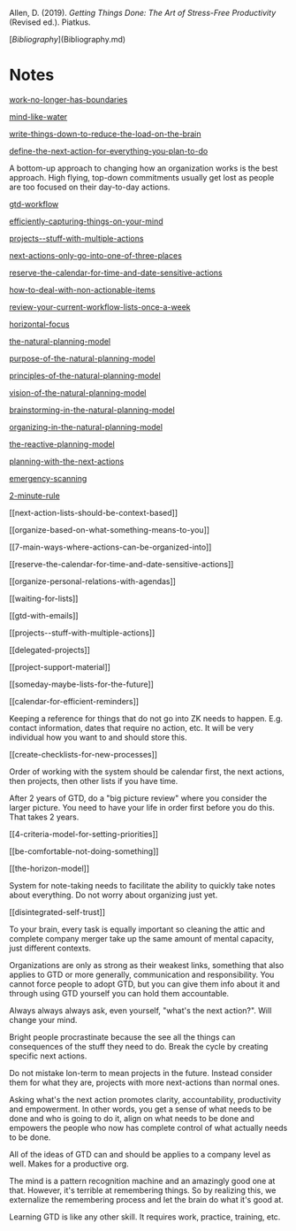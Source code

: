 Allen, D. (2019). _Getting Things Done: The Art of Stress-Free Productivity_ (Revised ed.). Piatkus.

[$Bibliography]($Bibliography.md)

# Notes

[work-no-longer-has-boundaries](work-no-longer-has-boundaries.md)

[mind-like-water](mind-like-water.md)

[write-things-down-to-reduce-the-load-on-the-brain](write-things-down-to-reduce-the-load-on-the-brain.md)

[define-the-next-action-for-everything-you-plan-to-do](define-the-next-action-for-everything-you-plan-to-do.md)

A bottom-up approach to changing how an organization works is the best approach. High flying, top-down commitments usually get lost as people are too focused on their day-to-day actions.

[gtd-workflow](gtd-workflow.md)

[efficiently-capturing-things-on-your-mind](efficiently-capturing-things-on-your-mind.md)

[projects--stuff-with-multiple-actions](projects--stuff-with-multiple-actions.md)

[next-actions-only-go-into-one-of-three-places](next-actions-only-go-into-one-of-three-places.md)

[reserve-the-calendar-for-time-and-date-sensitive-actions](reserve-the-calendar-for-time-and-date-sensitive-actions.md)

[how-to-deal-with-non-actionable-items](how-to-deal-with-non-actionable-items.md)

[review-your-current-workflow-lists-once-a-week](review-your-current-workflow-lists-once-a-week.md)

[horizontal-focus](horizontal-focus.md)

[the-natural-planning-model](the-natural-planning-model.md)

[purpose-of-the-natural-planning-model](purpose-of-the-natural-planning-model.md)

[principles-of-the-natural-planning-model](principles-of-the-natural-planning-model.md)

[vision-of-the-natural-planning-model](vision-of-the-natural-planning-model.md)

[brainstorming-in-the-natural-planning-model](brainstorming-in-the-natural-planning-model.md)

[organizing-in-the-natural-planning-model](organizing-in-the-natural-planning-model.md)

[the-reactive-planning-model](the-reactive-planning-model.md)

[planning-with-the-next-actions](planning-with-the-next-actions.md)

[emergency-scanning](emergency-scanning.md)

[2-minute-rule](2-minute-rule.md)

[[next-action-lists-should-be-context-based]]

[[organize-based-on-what-something-means-to-you]]

[[7-main-ways-where-actions-can-be-organized-into]]

[[reserve-the-calendar-for-time-and-date-sensitive-actions]]

[[organize-personal-relations-with-agendas]]

[[waiting-for-lists]]

[[gtd-with-emails]]

[[projects--stuff-with-multiple-actions]]

[[delegated-projects]]

[[project-support-material]]

[[someday-maybe-lists-for-the-future]]

[[calendar-for-efficient-reminders]]

Keeping a reference for things that do not go into ZK needs to happen. E.g. contact information, dates that require no action, etc. It will be very individual how you want to and should store this.

[[create-checklists-for-new-processes]]

Order of working with the system should be calendar first, the next actions, then projects, then other lists if you have time.

After 2 years of GTD, do a "big picture review" where you consider the larger picture. You need to have your life in order first before you do this. That takes 2 years.

[[4-criteria-model-for-setting-priorities]]

[[be-comfortable-not-doing-something]]

[[the-horizon-model]]

System for note-taking needs to facilitate the ability to quickly take notes about everything. Do not worry about organizing just yet.

[[disintegrated-self-trust]]



To your brain, every task is equally important so cleaning the attic and complete company merger take up the same amount of mental capacity, just different contexts.

Organizations are only as strong as their weakest links, something that also applies to GTD or more generally, communication and responsibility. You cannot force people to adopt GTD, but you can give them info about it and through using GTD yourself you can hold them accountable.

Always always always ask, even yourself, "what's the next action?". Will change your mind.

Bright people procrastinate because the see all the things can consequences of the stuff they need to do. Break the cycle by creating specific next actions.

Do not mistake lon-term to mean projects in the future. Instead consider them for what they are, projects with more next-actions than normal ones.

Asking what's the next action promotes clarity, accountability, productivity and empowerment. In other words, you get a sense of what needs to be done and who is going to do it, align on what needs to be done and empowers the people who now has complete control of what actually needs to be done.

All of the ideas of GTD can and should be applies to a company level as well. Makes for a productive org.

The mind is a pattern recognition machine and an amazingly good one at that. However, it's terrible at remembering things. So by realizing this, we externalize the remembering process and let the brain do what it's good at.

Learning GTD is like any other skill. It requires work, practice, training, etc.

